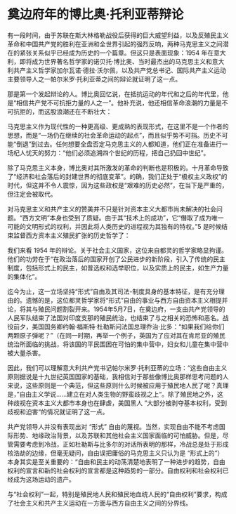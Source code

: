 # 奠边府年的博比奥·托利亚蒂辩论

有一段时间，由于苏联在斯大林格勒战役后获得的巨大威望利益，以及反殖民主义革命和中国共产党的胜利在亚洲和全世界引起的强烈反响，两种马克思主义之间潜在的紧张关系似乎已经成为历史的一个篇章。但这只是表面现象：1954 年在意大利，即将成为世界著名哲学家的诺贝托·博比奥、当时最杰出的马克思主义和意大利共产主义哲学家加尔瓦诺·德拉·沃尔佩，以及共产党总书记、国际共产主义运动主要领导人之一帕尔米罗·托利亚蒂之间的辩论就证明了这一点。

那是第一个发起辩论的人。博比奥回忆说，在抵抗运动的年代和之后的年代里，他是“相信共产党不可抗拒力量的人之一”。他补充说，他还相信革命浪潮的力量是不可抗拒的，而这股浪潮还在不断壮大：

马克思主义作为现代性的一种更高级、更成熟的表现形式，在这里不是一个作者的思想，而是“一场仍在继续的社会革命运动的起点”，而且似乎势不可挡。历史不可能“倒退”到过去。任何想要全盘否定马克思主义的人都知道，他们正在准备进行一场杞人忧天的努力：“他们必须追溯四个世纪的历程，把自己扔回中世纪”。

除了马克思主义本身，博比奥对其所激发的革命的判断也是积极的。十月革命导致了“经济和社会落后的封建世界的彻底变革”。的确，我们正处于“极权主义政权”的时代，但这并不令人震惊，因为这些政权是“艰难的历史必然”，在当下是严重的，但注定会被取代。

对马克思主义和共产主义的赞美并不只是针对资本主义大都市尚未解决的社会问题。“西方文明”本身也受到了质疑。由于其“技术上的成功”，它“僭取了成为唯一可能的文明形式的权利，并因此将人类历史的进程视为其独有的特权。”5 是时候结束监督西方资本主义殖民扩张的历史哲学了：

我们来看 1954 年的辩论。关于社会主义国家，这位来自都灵的哲学家略显拘谨。他们的功劳在于“在政治落后的国家开创了公民进步的新阶段，引入了传统的民主制度，包括形式上的民主，如普选权和选举职位，以及实质上的民主，如生产力量的集体化”。

迄今为止，这一立场坚持“形式”自由及其司法-制度具身的基本特征，是有充分理由的。遗憾的是，这位都灵哲学家将“形式”自由的事业与西方自由资本主义相提并论，将其与殖民问题割裂开来。1954年5月7日，在奠边府，一支由共产党领导的人民军队结束了法国对印度支那的殖民统治，也结束了与之相关的恐怖和恶名。战役前夕，美国国务卿约翰·福斯特·杜勒斯问法国总理乔治·比多：“如果我们给你们两颗原子弹呢？”（在同一时期，再举一个例子，英国为了应对其在肯尼亚的殖民统治所面临的挑战，将该国的平民围困在可怕的集中营中，妇女和儿童在集中营中被大量杀害。

因此，我们可以理解意大利共产党书记帕尔米罗·托利亚蒂的立场：“这些自由主义原则据说是十九世纪英国国家的基础，我相信对于那些像博比奥那样思考问题的人来说，这些原则是一个典范，但这些原则什么时候被应用于殖民地人民了呢？真理是，”自由主义学说……建立在对人类生物的野蛮歧视之上“。除了殖民地之外，这种歧视在资本主义大都市本身也在肆虐，美国黑人 ”大部分被剥夺基本权利，受到歧视和迫害“的情况就证明了这一点。

共产党领导人并没有表现出对 “形式” 自由的蔑视。当然，实现自由不能不考虑国际形势、地缘政治背景，以及苏联和其他社会主义国家面临的可怕威胁。但是，尽管需要考虑到冷战，正如杜勒斯与比多尔的对话所表明的那样，冷战总是处于形成核浩劫的边缘，但毫无疑问，自由误把庸俗的马克思主义只认为是 “形式上的”）本身其实是至关重要的：“自由和民主的动荡清楚地表明了一种进步的趋势，自由权利的宣言和新的社会权利的宣言都是这种趋势的一部分。自由权利和社会权利已经成为这场运动的遗产。

与“社会权利”一起，特别是殖民地人民和殖民地血统人民的“自由权利”要求，构成了社会主义和共产主义运动在一方面与西方自由主义之间的分界线。


